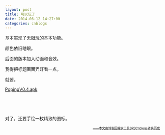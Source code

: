 ```yaml
---
layout: post
title: 可以玩了
date: 2014-06-12 14:27:00
categories: cnblogs
---
```


<p>基本实现了无限玩的基本功能。</p>
<p>颜色依旧瞎眼。</p>
<p>后面的版本加入动画和音效。</p>
<p>我得把标题画面弄好看一点。</p>
<p>就酱。</p>
<p><a href="http://files.cnblogs.com/JavaForNow/PopingV0.4.apk">PopingV0.4.apk</a></p>
<p>&nbsp;</p>
<p>&nbsp;</p>
<p>对了，还要手绘一枚精致的图标。</p>

<div align=right><a href="https://github.com/mlxy"><font size=1>——本文由博客园搬家工具SRBCnblogs转换而成</font></a></div>